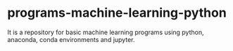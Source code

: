 # programs-machine-learning-python
It is a repository for basic machine learning programs using python, anaconda, conda environments and jupyter.
